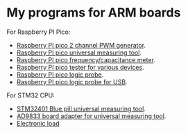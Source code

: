 # My programs for ARM boards

For Raspberry PI Pico:
- [Raspberry PI pico 2 channel PWM generator](pi_pico/pico_generator).
- [Raspberry PI pico universal measuring tool](pi_pico/pico_meter_max7219).
- [Raspberry PI pico frequency/capacitance meter](pi_pico/pico_meter_tm1638).
- [Raspberry PI pico tester for various devices](pi_pico/pico_device_tester).
- [Raspberry PI pico logic probe](pi_pico/pico_logic_probe).
- [Raspberry PI pico logic probe for USB](pi_pico/pico_logic_probe2).

For STM32 CPU:
- [STM32401 Blue pill universal measuring tool](stm32f4/stm32f401_meter).
- [AD9833 board adapter for universal measuring tool](stm32f0/stm32f0_ad9833).
- [Electronic load](stm32f0/load)
